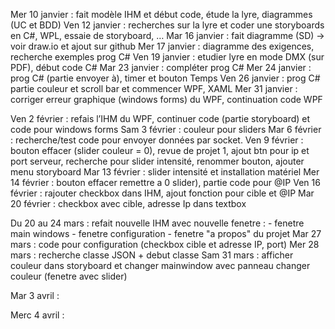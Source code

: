 Mer 10 janvier : fait modèle IHM et début code, étude la lyre, diagrammes (UC et BDD)
Ven 12 janvier : recherches sur la lyre et coder une storyboards en C#, WPL, essaie de storyboard, …
Mar 16 janvier : fait diagramme (SD) -> voir draw.io et ajout sur github
Mer 17 janvier : diagramme des exigences, recherche exemples prog C#
Ven 19 janvier : etudier lyre en mode DMX (sur PDF), début code C#
Mar 23 janvier : compléter prog C#
Mer 24 janvier : prog C# (partie envoyer à), timer et bouton Temps
Ven 26 janvier : prog C# partie couleur et scroll bar et commencer WPF, XAML
Mer 31 janvier : corriger erreur graphique (windows forms) du WPF, continuation code WPF

Ven 2 février : refais l’IHM du WPF, continuer code (partie storyboard) et code pour windows forms
Sam 3 février : couleur pour sliders 
Mar 6 février : recherche/test code pour envoyer données par socket.
Ven 9 février : bouton effacer (slider couleur = 0), revue de projet 1, ajout btn pour ip et port serveur, recherche pour slider intensité, renommer bouton, ajouter menu storyboard
Mar 13 février : slider intensité et installation matériel 
Mer 14 février : bouton effacer remettre a 0 slider), partie code pour @IP
Ven 16 février : rajouter checkbox dans IHM, ajout fonction pour cible et @IP
Mar 20 février : checkbox avec cible, adresse Ip dans textbox

Du 20 au 24 mars : refait nouvelle IHM avec nouvelle fenetre : 
    - fenetre main windows
    - fenetre configuration
    - fenetre "a propos" du projet
Mar 27 mars : code pour configuration (checkbox cible et adresse IP, port)
Mer 28 mars : recherche classe JSON + debut classe
Sam 31 mars : afficher couleur dans storyboard et changer mainwindow avec panneau changer couleur (fenetre avec slider)

Mar 3 avril : 

Merc 4 avril : 
